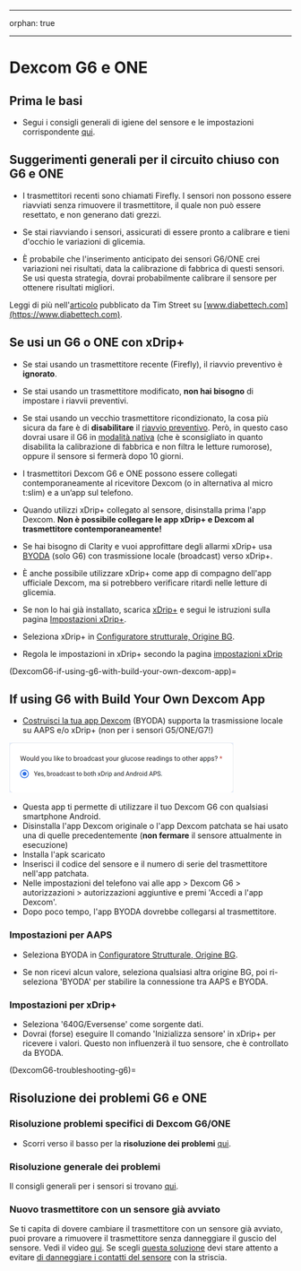 - - -
orphan: true
- - -

# Dexcom G6 e ONE

## Prima le basi

-   Segui i consigli generali di igiene del sensore e le impostazioni corrispondente [qui](../CompatibleCgms/GeneralCGMRecommendation.md).

## Suggerimenti generali per il circuito chiuso con G6 e ONE

- I trasmettitori recenti sono chiamati Firefly. I sensori non possono essere riavviati senza rimuovere il trasmettitore, il quale non può essere resettato, e non generano dati grezzi.

- Se stai riavviando i sensori, assicurati di essere pronto a calibrare e tieni d'occhio le variazioni di glicemia.

- È probabile che l'inserimento anticipato dei sensori G6/ONE crei variazioni nei risultati, data la calibrazione di fabbrica di questi sensori. Se usi questa strategia, dovrai probabilmente calibrare il sensore per ottenere risultati migliori.

Leggi di più nell'[articolo](https://www.diabettech.com/artificial-pancreas/diy-looping-and-cgm/) pubblicato da Tim Street su [www.diabettech.com](https://www.diabettech.com).

## Se usi un G6 o ONE con xDrip+

- Se stai usando un trasmettitore recente (Firefly), il riavvio preventivo è **ignorato**.
- Se stai usando un trasmettitore modificato, **non hai bisogno** di impostare i riavvii preventivi.
-   Se stai usando un vecchio trasmettitore ricondizionato, la cosa più sicura da fare è di **disabilitare** il [riavvio preventivo](https://navid200.github.io/xDrip/docs/Preemptive-Restart.html). Però, in questo caso dovrai usare il G6 in [ modalità nativa](https://navid200.github.io/xDrip/docs/Native-Algorithm.html) (che è sconsigliato in quanto disabilita la calibrazione di fabbrica e non filtra le letture rumorose), oppure il sensore si fermerà dopo 10 giorni.
-   I trasmettitori Dexcom G6 e ONE possono essere collegati contemporaneamente al ricevitore Dexcom (o in alternativa al micro t:slim) e a un’app sul telefono.
-   Quando utilizzi xDrip+ collegato al sensore, disinstalla prima l'app Dexcom. **Non è possibile collegare le app xDrip+ e Dexcom al trasmettitore contemporaneamente!**
-   Se hai bisogno di Clarity e vuoi approfittare degli allarmi xDrip+ usa [BYODA](#DexcomG6-if-using-g6-with-build-your-own-dexcom-app) (solo G6) con trasmissione locale (broadcast) verso xDrip+.
-   È anche possibile utilizzare xDrip+ come app di compagno dell'app ufficiale Dexcom, ma si potrebbero verificare ritardi nelle letture di glicemia.
-   Se non lo hai già installato, scarica [xDrip+](https://github.com/NightscoutFoundation/xDrip) e segui le istruzioni sulla pagina [Impostazioni xDrip+](../CompatibleCgms/xDrip.md).
-   Seleziona xDrip+ in [Configuratore strutturale, Origine BG](#Config-Builder-bg-source).

- Regola le impostazioni in xDrip+ secondo la pagina [impostazioni xDrip](../CompatibleCgms/xDrip.md)

(DexcomG6-if-using-g6-with-build-your-own-dexcom-app)=
## If using G6 with Build Your Own Dexcom App

-   [Costruisci la tua app Dexcom](https://docs.google.com/forms/d/e/1FAIpQLScD76G0Y-BlL4tZljaFkjlwuqhT83QlFM5v6ZEfO7gCU98iJQ/viewform?fbzx=2196386787609383750) (BYODA) supporta la trasmissione locale su AAPS e/o xDrip+ (non per i sensori G5/ONE/G7!)

![Opzioni broadcast BYODA](../images/BYODA.png)

-   Questa app ti permette di utilizzare il tuo Dexcom G6 con qualsiasi smartphone Android.
-   Disinstalla l'app Dexcom originale o l'app Dexcom patchata se hai usato una di quelle precedentemente (**non fermare** il sensore attualmente in esecuzione)
-   Installa l'apk scaricato
-   Inserisci il codice del sensore e il numero di serie del trasmettitore nell'app patchata.
-   Nelle impostazioni del telefono vai alle app > Dexcom G6 > autorizzazioni > autorizzazioni aggiuntive e premi 'Accedi a l'app Dexcom'.
-   Dopo poco tempo, l'app BYODA dovrebbe collegarsi al trasmettitore.

### Impostazioni per AAPS

-   Seleziona BYODA in [Configuratore Strutturale, Origine BG](#Config-Builder-bg-source).

-   Se non ricevi alcun valore, seleziona qualsiasi altra origine BG, poi ri-seleziona 'BYODA' per stabilire la connessione tra AAPS e BYODA.

### Impostazioni per xDrip+

-   Seleziona '640G/Eversense' come sorgente dati.
-   Dovrai (forse) eseguire Il comando 'Inizializza sensore' in xDrip+ per ricevere i valori. Questo non influenzerà il tuo sensore, che è controllato da BYODA.


(DexcomG6-troubleshooting-g6)=
## Risoluzione dei problemi G6 e ONE

### Risoluzione problemi specifici di Dexcom G6/ONE

-   Scorri verso il basso per la **risoluzione dei problemi** [qui](https://navid200.github.io/xDrip/docs/Dexcom_page.html).

### Risoluzione generale dei problemi

Il consigli generali per i sensori si trovano [qui](#general-cgm-troubleshooting).

### Nuovo trasmettitore con un sensore già avviato

Se ti capita di dovere cambiare il trasmettitore con un sensore già avviato, puoi provare a rimuovere il trasmettitore senza danneggiare il guscio del sensore. Vedi il video [qui](https://navid200.github.io/xDrip/docs/Remove-transmitter.html). Se scegli [questa soluzione](https://youtu.be/tx-kTsrkNUM) devi stare attento a evitare [di danneggiare i contatti del sensore](https://navid200.github.io/xDrip/docs/Petroleum-jelly-in-Dexcom-G6-Sensor.html) con la striscia.
